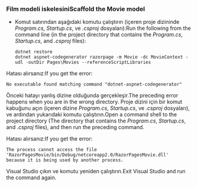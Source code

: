 <a name="scaffold"></a>

### <a name="scaffold-the-movie-model"></a><span data-ttu-id="6d439-101">Film modeli iskelesini</span><span class="sxs-lookup"><span data-stu-id="6d439-101">Scaffold the Movie model</span></span>

* <span data-ttu-id="6d439-102">Komut satırından aşağıdaki komutu çalıştırın (içeren proje dizininde *Program.cs*, *Startup.cs*, ve *.csproj* dosyaları):</span><span class="sxs-lookup"><span data-stu-id="6d439-102">Run the following from the command line (in the project directory that contains the *Program.cs*, *Startup.cs*, and *.csproj* files):</span></span>

  ```console
  dotnet restore
  dotnet aspnet-codegenerator razorpage -m Movie -dc MovieContext -udl -outDir Pages\Movies --referenceScriptLibraries
  ```

<span data-ttu-id="6d439-103">Hatası alırsanız:</span><span class="sxs-lookup"><span data-stu-id="6d439-103">If you get the error:</span></span>

  ```
  No executable found matching command "dotnet-aspnet-codegenerator"
  ```

<span data-ttu-id="6d439-104">Önceki hatayı yanlış dizine olduğunda gerçekleşir.</span><span class="sxs-lookup"><span data-stu-id="6d439-104">The preceding error happens when you are in the wrong directory.</span></span> <span data-ttu-id="6d439-105">Proje dizini için bir komut kabuğunu açın (içeren dizine *Program.cs*, *Startup.cs*, ve *.csproj* dosyaları), ve ardından yukarıdaki komutu çalıştırın.</span><span class="sxs-lookup"><span data-stu-id="6d439-105">Open a command shell to the project directory (The directory that contains the *Program.cs*, *Startup.cs*, and *.csproj* files), and then run the preceding command.</span></span>

<span data-ttu-id="6d439-106">Hatası alırsanız:</span><span class="sxs-lookup"><span data-stu-id="6d439-106">If you get the error:</span></span>

  ```
  The process cannot access the file
 'RazorPagesMovie/bin/Debug/netcoreapp2.0/RazorPagesMovie.dll'
  because it is being used by another process.
  ```

<span data-ttu-id="6d439-107">Visual Studio çıkın ve komutu yeniden çalıştırın.</span><span class="sxs-lookup"><span data-stu-id="6d439-107">Exit Visual Studio and run the command again.</span></span>
